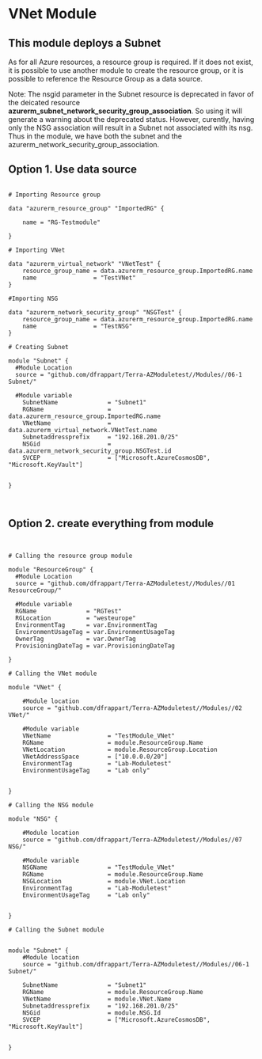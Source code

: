 # VNet Module

## This module deploys a Subnet


As for all Azure resources, a resource group is required.
If it does not exist, it is possible to use another module to create the resource group, or it is possible to reference the Resource Group as a data source.

Note: The nsgid parameter in the Subnet resource is deprecated in favor of the deicated resource **azurerm_subnet_network_security_group_association**.
So using it will generate a warning about the deprecated status.
However, curently, having only the NSG association will result in a Subnet not associated with its nsg.
Thus in the module, we have both the subnet and the azurerm_network_security_group_association.

## Option 1. Use data source

```hcl

# Importing Resource group 

data "azurerm_resource_group" "ImportedRG" {

    name = "RG-Testmodule"

}

# Importing VNet

data "azurerm_virtual_network" "VNetTest" {
    resource_group_name = data.azurerm_resource_group.ImportedRG.name
    name                = "TestVNet"
}

#Importing NSG

data "azurerm_network_security_group" "NSGTest" {
    resource_group_name = data.azurerm_resource_group.ImportedRG.name
    name                = "TestNSG"
}

# Creating Subnet

module "Subnet" {
  #Module Location
  source = "github.com/dfrappart/Terra-AZModuletest//Modules//06-1 Subnet/"

  #Module variable
    SubnetName              = "Subnet1"
    RGName                  = data.azurerm_resource_group.ImportedRG.name
    VNetName                = data.azurerm_virtual_network.VNetTest.name
    Subnetaddressprefix     = "192.168.201.0/25"
    NSGid                   = data.azurerm_network_security_group.NSGTest.id
    SVCEP                   = ["Microsoft.AzureCosmosDB", "Microsoft.KeyVault"]


}



```




## Option 2. create everything from module

```hcl


# Calling the resource group module

module "ResourceGroup" {
  #Module Location
  source = "github.com/dfrappart/Terra-AZModuletest//Modules//01 ResourceGroup/"

  #Module variable
  RGName              = "RGTest"
  RGLocation          = "westeurope"
  EnvironmentTag      = var.EnvironmentTag
  EnvironmentUsageTag = var.EnvironmentUsageTag
  OwnerTag            = var.OwnerTag
  ProvisioningDateTag = var.ProvisioningDateTag

}

# Calling the VNet module

module "VNet" {

    #Module location
    source = "github.com/dfrappart/Terra-AZModuletest//Modules//02 VNet/"

    #Module variable
    VNetName                = "TestModule_VNet"
    RGName                  = module.ResourceGroup.Name
    VNetLocation            = module.ResourceGroup.Location
    VNetAddressSpace        = ["10.0.0.0/20"]
    EnvironmentTag          = "Lab-Moduletest"
    EnvironmentUsageTag     = "Lab only"


}

# Calling the NSG module

module "NSG" {

    #Module location
    source = "github.com/dfrappart/Terra-AZModuletest//Modules//07 NSG/"

    #Module variable
    NSGName                 = "TestModule_VNet"
    RGName                  = module.ResourceGroup.Name
    NSGLocation             = module.VNet.Location
    EnvironmentTag          = "Lab-Moduletest"
    EnvironmentUsageTag     = "Lab only"


}

# Calling the Subnet module


module "Subnet" {
    #Module location
    source = "github.com/dfrappart/Terra-AZModuletest//Modules//06-1 Subnet/"

    SubnetName              = "Subnet1"
    RGName                  = module.ResourceGroup.Name
    VNetName                = module.VNet.Name
    Subnetaddressprefix     = "192.168.201.0/25"
    NSGid                   = module.NSG.Id
    SVCEP                   = ["Microsoft.AzureCosmosDB", "Microsoft.KeyVault"]


}

```